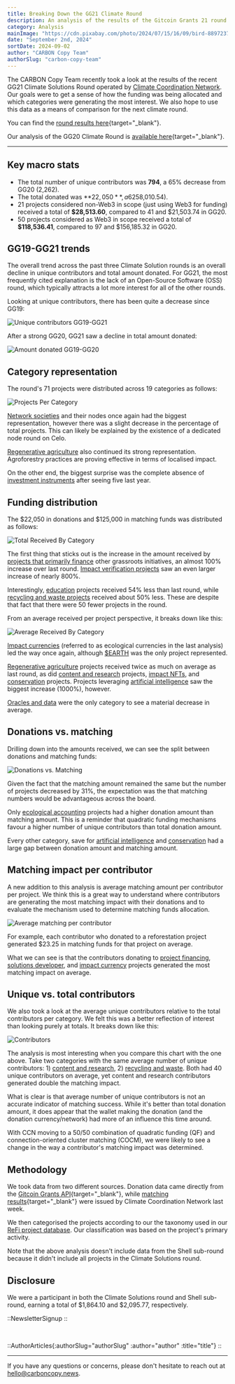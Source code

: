 ```yaml
---
title: Breaking Down the GG21 Climate Round
description: An analysis of the results of the Gitcoin Grants 21 round operated by Climate Coordination Network.
category: Analysis
mainImage: "https://cdn.pixabay.com/photo/2024/07/15/16/09/bird-8897237_1280.jpg"
date: "September 2nd, 2024"
sortDate: 2024-09-02
author: "CARBON Copy Team"
authorSlug: "carbon-copy-team"
---
```


The CARBON Copy Team recently took a look at the results of the recent GG21 Climate Solutions Round operated by [Climate Coordination Network](/project/climate-coordination-network/). Our goals were to get a sense of how the funding was being allocated and which categories were generating the most interest. We also hope to use this data as a means of comparison for the next climate round.

You can find the [round results here](https://climatecoordination.org/datatabase/climate-round-portal/climate-round-results-gg21){target="_blank"}.

Our analysis of the GG20 Climate Round is [available here](/features/breaking-down-gg20-climate-round-ccn/){target="_blank"}.

<hr class="lede center-square">

## Key macro stats

- The total number of unique contributors was **794**, a 65% decrease from GG20 (2,262).
- The total donated was **$22,050**, a 62% decrease from GG20 ($58,010.54).
- 21 projects considered non-Web3 in scope (just using Web3 for funding) received a total of **$28,513.60**, compared to 41 and $21,503.74 in GG20.
- 50 projects considered as Web3 in scope received a total of **$118,536.41**, compared to 97 and $156,185.32 in GG20.

## GG19-GG21 trends

The overall trend across the past three Climate Solution rounds is an overall decline in unique contributors and total amount donated. For GG21, the most frequently cited explanation is the lack of an Open-Source Software (OSS) round, which typically attracts a lot more interest for all of the other rounds. 

Looking at unique contributors, there has been quite a decrease since GG19:

![Unique contributors GG19-GG21](/images/1_unique_contributors_history_gg21.svg)

After a strong GG20, GG21 saw a decline in total amount donated:

![Amount donated GG19-GG20](/images/2_amount_donated_history_gg21.svg)

## Category representation

The round's 71 projects were distributed across 19 categories as follows:

![Projects Per Category](/images/3_projects_per_category-gg21.svg)

[Network societies](/projects/categories/network-society-and-collective/) and their nodes once again had the biggest representation, however there was a slight decrease in the percentage of total projects. This can likely be explained by the existence of a dedicated node round on Celo.

[Regenerative agriculture](/projects/categories/regenerative-agriculture/) also continued its strong representation. Agroforestry practices are proving effective in terms of localised impact. 

On the other end, the biggest surprise was the complete absence of [investment instruments](/projects/categories/investment-instrument/) after seeing five last year. 

## Funding distribution

The $22,050 in donations and $125,000 in matching funds was distributed as follows:

![Total Received By Category](/images/4_total_received_by_category-gg21.svg)

The first thing that sticks out is the increase in the amount received by [projects that primarily finance](/projects/categories/project-financing/) other grassroots initiatives, an almost 100% increase over last round. [Impact verification projects](/projects/categories/impact-verification/) saw an even larger increase of nearly 800%.

Interestingly, [education](/projects/categories/education/) projects received 54% less than last round, while [recycling and waste projects](/projects/categories/recycling-and-waste/) received about 50% less. These are despite that fact that there were 50 fewer projects in the round. 

From an average received per project perspective, it breaks down like this:

![Average Received By Category](/images/5_average_received_by_category-gg21.svg)

[Impact currencies](/projects/categories/impact-currency/) (referred to as ecological currencies in the last analysis) led the way once again, although [$EARTH](/project/earth/) was the only project represented.

[Regenerative agriculture](/projects/categories/regenerative-agriculture/) projects received twice as much on average as last round, as did [content and research](/projects/categories/content-and-research/) projects, [impact NFTs](/projects/categories/impact-nfts/), and [conservation](/projects/categories/conservation/) projects. Projects leveraging [artificial intelligence](/projects/categories/artificial-intelligence) saw the biggest increase (1000%), however.

[Oracles and data](/projects/categories/oracles-and-data/) were the only category to see a material decrease in average.

## Donations vs. matching

Drilling down into the amounts received, we can see the split between donations and matching funds:

![Donations vs. Matching](/images/6_donations_and_matching-gg21.svg)

Given the fact that the matching amount remained the same but the number of projects decreased by 31%, the expectation was the that matching numbers would be advantageous across the board.

Only [ecological accounting](/projects/categories/ecological-accounting) projects had a higher donation amount than matching amount. This is a reminder that quadratic funding mechanisms favour a higher number of unique contributors than total donation amount.

Every other category, save for [artificial intelligence](/projects/categories/artificial-intelligence/) and [conservation](/projects/categories/conservation/) had a large gap between donation amount and matching amount.

## Matching impact per contributor

A new addition to this analysis is average matching amount per contributor per project. We think this is a great way to understand where contributors are generating the most matching impact with their donations and to evaluate the mechanism used to determine matching funds allocation.

![Average matching per contributor](/images/8-average-matching-per-contributor.svg)

For example, each contributor who donated to a reforestation project generated $23.25 in matching funds for that project on average.

What we can see is that the contributors donating to [project financing](/projects/categories/project-financing/), [solutions developer](/projects/categories/solutions-developer/), and [impact currency](/projects/categories/impact-currency/) projects generated the most matching impact on average.

## Unique vs. total contributors

We also took a look at the average unique contributors relative to the total contributors per category. We felt this was a better reflection of interest than looking purely at totals. It breaks down like this:

![Contributors](/images/7_contributors-gg21.svg)

The analysis is most interesting when you compare this chart with the one above. Take two categories with the same average number of unique contributors: 1) [content and research](/projects/categories/content-and-research/), 2) [recycling and waste](/projects/categories/recycling-and-waste/). Both had 40 unique contributors on average, yet content and research contributors generated double the matching impact.

What is clear is that average number of unique contributors is not an accurate indicator of matching success. While it's better than total donation amount, it does appear that the wallet making the donation (and the donation currency/network) had more of an influence this time around.

With CCN moving to a 50/50 combination of quadratic funding (QF) and connection-oriented cluster matching (COCM), we were likely to see a change in the way a contributor's matching impact was determined.

## Methodology

We took data from two different sources. Donation data came directly from the [Gitcoin Grants API](https://grants-stack-indexer-v2.gitcoin.co/graphiql){target="_blank"}, while [matching results](https://climatecoordination.org/datatabase/climate-round-portal/climate-round-results-gg21){target="_blank"} were issued by Climate Coordination Network last week.

We then categorised the projects according to our the taxonomy used in our [ReFi project database](/projects/). Our classification was based on the project's primary activity.

Note that the above analysis doesn't include data from the Shell sub-round because it didn't include all projects in the Climate Solutions round.

## Disclosure

We were a participant in both the Climate Solutions round and Shell sub-round, earning a total of $1,864.10 and $2,095.77, respectively.

::NewsletterSignup
::

<br>

::AuthorArticles{:authorSlug="authorSlug" :author="author" :title="title"}
::

---

If you have any questions or concerns, please don't hesitate to reach out at hello@carboncopy.news.
